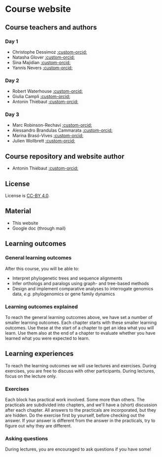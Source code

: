 # Course website

## Course teachers and authors

### Day 1

* Christophe Dessimoz [:custom-orcid:](https://orcid.org/0000-0002-2170-853X)
* Natasha Glover [:custom-orcid:](https://orcid.org/0000-0003-1811-4340)
* Sina Majidian [:custom-orcid:](https://orcid.org/0000-0001-5345-6982)
* Yannis Nevers [:custom-orcid:](https://orcid.org/0000-0002-8604-2943)

### Day 2

* Robert Waterhouse [:custom-orcid:](https://orcid.org/0000-0003-4199-9052)
* Giulia Campli [:custom-orcid:](https://orcid.org/0009-0008-7732-9222)
* Antonin Thiébaut [:custom-orcid:](https://orcid.org/0000-0002-7587-5587)

### Day 3

* Marc Robinson-Rechavi [:custom-orcid:](https://orcid.org/0000-0002-3437-3329)
* Alessandro Brandulas Cammarata [:custom-orcid:](https://orcid.org/0009-0006-5956-9842)
* Marina Brasó-Vives [:custom-orcid:](https://orcid.org/0000-0001-5007-5789)
* Julien Wollbrett [:custom-orcid:](https://orcid.org/0000-0002-3099-3117)

## Course repository and website author

* Antonin Thiébaut [:custom-orcid:](https://orcid.org/0000-0002-7587-5587)

## License

License is [CC-BY 4.0](https://github.com/sib-swiss/biodiversity-bioinformatics/blob/main/LICENSE.md).

## Material

* This website
* Google doc (through mail)

## Learning outcomes

### General learning outcomes

After this course, you will be able to:

* Interpret phylogenetic trees and sequence alignments
* Infer orthologs and paralogs using graph- and tree-based methods
* Design and implement comparative analyses to interrogate genomics data, _e.g._ phylogenomics or gene family dynamics

### Learning outcomes explained

To reach the general learning outcomes above, we have set a number of smaller learning outcomes. Each chapter starts with these smaller learning outcomes. Use these at the start of a chapter to get an idea what you will learn. Use them also at the end of a chapter to evaluate whether you have learned what you were expected to learn.

## Learning experiences

To reach the learning outcomes we will use lectures and exercises. During exercises, you are free to discuss with other participants. During lectures, focus on the lecture only.

### Exercises

Each block has practical work involved. Some more than others. The practicals are subdivided into chapters, and we'll have a (short) discussion after each chapter. All answers to the practicals are incorporated, but they are hidden. Do the exercise first by yourself, before checking out the answer. If your answer is different from the answer in the practicals, try to figure out why they are different.

### Asking questions

During lectures, you are encouraged to ask questions if you have some!
